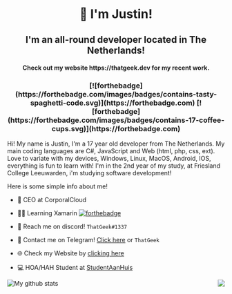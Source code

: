 <h1 align="center" style="font-weight: bold;">👋 I'm Justin!</h1>
<h2 align="center">I'm an all-round developer located in The Netherlands!</h2>
<h4 align="center">Check out my website https://thatgeek.dev for my recent work.</h4>

<h3 align="center">
  [![forthebadge](https://forthebadge.com/images/badges/contains-tasty-spaghetti-code.svg)](https://forthebadge.com) 
  [![forthebadge](https://forthebadge.com/images/badges/contains-17-coffee-cups.svg)](https://forthebadge.com)
</h3>

<p>Hi! My name is Justin, I'm a 17 year old developer from The Netherlands.
My main coding languages are C#, JavaScript and Web (html, php, css, ext).
Love to variate with my devices, Windows, Linux, MacOS, Android, IOS, everything is fun to learn with!
I'm in the 2nd year of my study, at Friesland College Leeuwarden, i'm studying software development!</p>

Here is some simple info about me!

- 👑 CEO at CorporalCloud 

- 👨‍💻 Learning Xamarin   [![forthebadge](https://forthebadge.com/images/badges/works-on-my-machine.svg)](https://thatgeek.dev)

- 💭 Reach me on discord! `ThatGeek#1337`

- 🔐 Contact me on Telegram! [Click here](https://t.me/ThatGeek) or `ThatGeek`

- 🌐 Check my Website by [clicking here](https://thatgeek.dev)

- 💻 HOA/HAH Student at [StudentAanHuis](https://studentaanhuis.nl/)

<img align="center" src="https://github-readme-stats.vercel.app/api?username=justinpooters&show_icons=true&theme=radical" alt="My github stats" />
<img src="https://github-readme-stats.vercel.app/api/top-langs/?username=justinpooters&layout=compact&theme=radical" style="float:right" />
